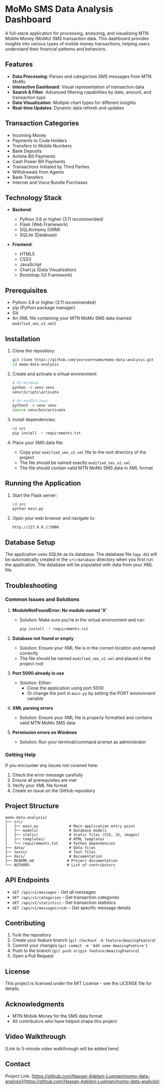 # MoMo SMS Data Analysis Dashboard

A full-stack application for processing, analyzing, and visualizing MTN Mobile Money (MoMo) SMS transaction data. This dashboard provides insights into various types of mobile money transactions, helping users understand their financial patterns and behaviors.

## Features

- **Data Processing**: Parses and categorizes SMS messages from MTN MoMo
- **Interactive Dashboard**: Visual representation of transaction data
- **Search & Filter**: Advanced filtering capabilities by date, amount, and transaction type
- **Data Visualization**: Multiple chart types for different insights
- **Real-time Updates**: Dynamic data refresh and updates

## Transaction Categories

- Incoming Money
- Payments to Code Holders
- Transfers to Mobile Numbers
- Bank Deposits
- Airtime Bill Payments
- Cash Power Bill Payments
- Transactions Initiated by Third Parties
- Withdrawals from Agents
- Bank Transfers
- Internet and Voice Bundle Purchases

## Technology Stack

- **Backend**:
  - Python 3.8 or higher (3.11 recommended)
  - Flask (Web Framework)
  - SQLAlchemy (ORM)
  - SQLite (Database)

- **Frontend**:
  - HTML5
  - CSS3
  - JavaScript
  - Chart.js (Data Visualization)
  - Bootstrap (UI Framework)

## Prerequisites

- Python 3.8 or higher (3.11 recommended)
- pip (Python package manager)
- Git
- An XML file containing your MTN MoMo SMS data (named `modified_sms_v2.xml`)

## Installation

1. Clone the repository:
   ```bash
   git clone https://github.com/yourusername/momo-data-analysis.git
   cd momo-data-analysis
   ```

2. Create and activate a virtual environment:
   ```bash
   # On Windows
   python -m venv venv
   venv\Scripts\activate

   # On macOS/Linux
   python3 -m venv venv
   source venv/bin/activate
   ```

3. Install dependencies:
   ```bash
   cd src
   pip install -r requirements.txt
   ```

4. Place your SMS data file:
   - Copy your `modified_sms_v2.xml` file to the root directory of the project
   - The file should be named exactly `modified_sms_v2.xml`
   - The file should contain valid MTN MoMo SMS data in XML format

## Running the Application

1. Start the Flask server:
   ```bash
   cd src
   python main.py
   ```

2. Open your web browser and navigate to:
   ```
   http://127.0.0.1:5000
   ```

## Database Setup

The application uses SQLite as its database. The database file (`app.db`) will be automatically created in the `src/database` directory when you first run the application. The database will be populated with data from your XML file.

## Troubleshooting

### Common Issues and Solutions

1. **ModuleNotFoundError: No module named 'X'**
   - Solution: Make sure you're in the virtual environment and run:
     ```bash
     pip install -r requirements.txt
     ```

2. **Database not found or empty**
   - Solution: Ensure your XML file is in the correct location and named correctly
   - The file should be named `modified_sms_v2.xml` and placed in the project root

3. **Port 5000 already in use**
   - Solution: Either:
     - Close the application using port 5000
     - Or change the port in `main.py` by setting the PORT environment variable

4. **XML parsing errors**
   - Solution: Ensure your XML file is properly formatted and contains valid MTN MoMo SMS data

5. **Permission errors on Windows**
   - Solution: Run your terminal/command prompt as administrator

### Getting Help

If you encounter any issues not covered here:
1. Check the error message carefully
2. Ensure all prerequisites are met
3. Verify your XML file format
4. Create an issue on the GitHub repository

## Project Structure

```
momo-data-analysis/
├── src/
│   ├── main.py              # Main application entry point
│   ├── models/              # Database models
│   ├── static/              # Static files (CSS, JS, images)
│   ├── templates/           # HTML templates
│   └── requirements.txt     # Python dependencies
├── data/                    # Data files
├── tests/                   # Test files
├── docs/                    # Documentation
├── README.md               # Project documentation
└── AUTHORS                 # List of contributors
```

## API Endpoints

- `GET /api/v1/messages` - Get all messages
- `GET /api/v1/categories` - Get transaction categories
- `GET /api/v1/statistics` - Get transaction statistics
- `GET /api/v1/messages/<id>` - Get specific message details

## Contributing

1. Fork the repository
2. Create your feature branch (`git checkout -b feature/AmazingFeature`)
3. Commit your changes (`git commit -m 'Add some AmazingFeature'`)
4. Push to the branch (`git push origin feature/AmazingFeature`)
5. Open a Pull Request

## License

This project is licensed under the MIT License - see the LICENSE file for details.

## Acknowledgments

- MTN Mobile Money for the SMS data format
- All contributors who have helped shape this project

## Video Walkthrough

[Link to 5-minute video walkthrough will be added here]

## Contact

Project Link: [https://github.com/Hassan-Adelani-Luqman/momo-data-analysis](https://github.com/Hassan-Adelani-Luqman/momo-data-analysis) 
